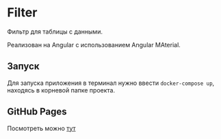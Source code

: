 # Filter

Фильтр для таблицы с данными.

Реализован на Angular с использованием Angular MAterial.

## Запуск

Для запуска приложения в терминал нужно ввести `docker-compose up`, находясь в корневой папке проекта.

## GitHub Pages

Посмотреть можно [тут](https://maragion.github.io/Filter/)
